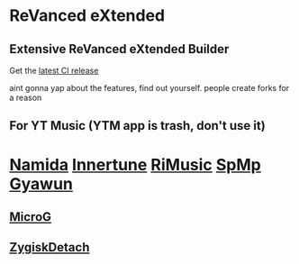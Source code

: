 # ReVanced eXtended

## Extensive ReVanced eXtended Builder

Get the [latest CI release](https://github.com/LatroM69/rvx)


aint gonna yap about the features, find out yourself. people create forks for a reason

## For YT Music (YTM app is trash, don't use it)
# [Namida](https://github.com/namidaco/namida)  [Innertune](https://github.com/z-huang/InnerTune)  [RiMusic](https://github.com/fast4x/RiMusic)  [SpMp](https://github.com/toasterofbread/spmp)  [Gyawun](https://github.com/jhelumcorp/gyawun)

## [MicroG](https://github.com/WSTxda/MicroG-RE)
## [ZygiskDetach](https://github.com/j-hc/zygisk-detach)

